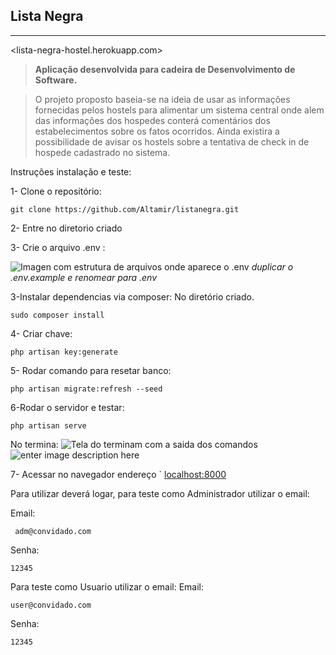 



**Lista Negra**
-----------


----------

<lista-negra-hostel.herokuapp.com>

>**Aplicação desenvolvida para cadeira de Desenvolvimento de Software.**

>O projeto proposto baseia-se na ideia de usar as informações fornecidas pelos hostels para alimentar um sistema central onde alem das informações dos hospedes conterá comentários dos estabelecimentos sobre os fatos ocorridos. Ainda existira a possibilidade de avisar os hostels sobre a tentativa de check in de hospede cadastrado no sistema.

Instruções instalação e teste:

1- Clone o repositório:

    git clone https://github.com/Altamir/listanegra.git

2- Entre no diretorio criado

3- Crie o arquivo .env :

![Imagen com estrutura de arquivos onde aparece o .env](http://i.imgur.com/kaMngdy.png)  *duplicar o .env.example e renomear para .env*

3-Instalar dependencias via composer:
		No diretório criado.

    sudo composer install
    
4- Criar chave:	

    php artisan key:generate

5- Rodar comando para resetar banco:

    php artisan migrate:refresh --seed
6-Rodar o servidor e testar:

    php artisan serve


No termina:
![Tela do terminam com a saida dos comandos](http://i.imgur.com/ECtshVx.png?1)
![enter image description here](http://i.imgur.com/KYA2QwJ.png)


7- Acessar no navegador endereço `
[localhost:8000](http://localhost:8000)

Para utilizar deverá logar, para teste como Administrador utilizar o email:

Email:
   

     adm@convidado.com
Senha:

    12345
    
  Para teste como Usuario utilizar o email:
Email:

    user@convidado.com
Senha:

    12345
